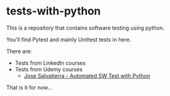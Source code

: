 # tests-with-python
This is a repository that contains software testing using python.

You'll find Pytest and mainly Unittest tests in here.

There are:
- Tests from LinkedIn courses
- Tests from Udemy courses
  - [Jose Salvatierra - Automated SW Test with Python](https://www.udemy.com/course/automated-software-testing-with-python/)

That is it for now...
